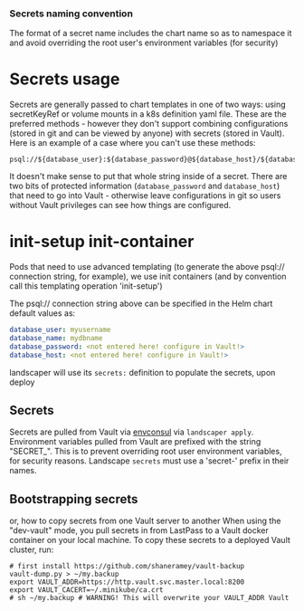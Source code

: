 ### Secrets naming convention
The format of a secret name includes the chart name so as to namespace it and avoid overriding the root user's environment variables (for security)

# Secrets usage

Secrets are generally passed to chart templates in one of two ways: using secretKeyRef or volume mounts in a k8s definition yaml file. These are the preferred methods - however they don't support combining configurations (stored in git and can be viewed by anyone) with secrets (stored in Vault). Here is an example of a case where you can't use these methods:
```
psql://${database_user}:${database_password}@${database_host}/${database_name}
```

It doesn't make sense to put that whole string inside of a secret. There are two bits of protected information (`database_password` and `database_host`) that need to go into Vault - otherwise leave configurations in git so users without Vault privileges can see how things are configured.

# init-setup init-container
Pods that need to use advanced templating (to generate the above psql:// connection string, for example), we use init containers (and by convention call this templating operation 'init-setup')

The psql:// connection string above can be specified in the Helm chart default values as:

```values.yaml
database_user: myusername
database_name: mydbname
database_password: <not entered here! configure in Vault!>
database_host: <not entered here! configure in Vault!>
```

landscaper will use its `secrets:` definition to populate the secrets, upon deploy

## Secrets
Secrets are pulled from Vault via [envconsul](envconsul.io) via `landscaper apply`.
Environment variables pulled from Vault are prefixed with the string "SECRET_".
This is to prevent overriding root user environment variables, for security reasons.
Landscape `secrets` must use a 'secret-' prefix in their names.

## Bootstrapping secrets
or, how to copy secrets from one Vault server to another
When using the "dev-vault" mode, you pull secrets in from LastPass to a Vault
docker container on your local machine. To copy these secrets to a deployed
Vault cluster, run:
```
# first install https://github.com/shaneramey/vault-backup
vault-dump.py > ~/my.backup
export VAULT_ADDR=https://http.vault.svc.master.local:8200
export VAULT_CACERT=~/.minikube/ca.crt
# sh ~/my.backup # WARNING! This will overwrite your VAULT_ADDR Vault

```